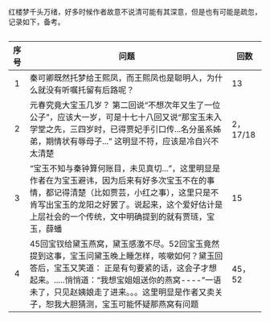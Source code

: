 红楼梦千头万绪，好多时候作者故意不说清可能有其深意，但是也有可能是疏忽，记录如下，备考。

## 

|   序号     | 问题 | 回数|
|:-----:|----------------------------------------|-----|
| 1 |  秦可卿既然托梦给王熙凤，而王熙凤也是聪明人，为什么就没有听嘱托留有后路呢？        |  13 |
| 2 |  元春究竟大宝玉几岁？  第二回说“不想次年又生了一位公子”，应该大一岁，可是十七十八回又说“那宝玉未入学堂之先，三四岁时，已得贾妃手引口传...名分虽系姊弟，期情状有辱母子...” 这明显不符，应该是冷自兴不太清楚     |  2，17/18 |
| 3 |  “宝玉不知与秦钟算何账目，未见真切...”，这里明显是作者在为宝玉避讳，因为后来有好多次宝玉不在的事情，都记得清楚（比如贾芸，小红之事），这里只是不肯写出宝玉的龙阳之好罢了。说起来，这个爱好估计是上层社会的一个传统，文中明确提到的就有贾琏，宝玉，薛蟠      |  15 |
| 4| 45回宝钗给黛玉燕窝，黛玉感激不尽。52回宝玉竟然提到这事，宝玉问黛玉晚上睡怎样，咳嗽如何？黛玉回答后，宝玉又笑道： 正是有句要紧的话，这会子才想起来。.....悄悄道：“我想宝姐姐送你的燕窝----”一语未了，只见赵姨娘走了进来。。。这里明显是作者又卖关子，恕我大胆猜测，宝玉可能怀疑那燕窝有问题|45，52|